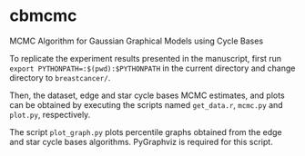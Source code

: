 # cbmcmc
MCMC Algorithm for Gaussian Graphical Models using Cycle Bases

To replicate the experiment results presented in the manuscript, first run
`export PYTHONPATH=:$(pwd):$PYTHONPATH`
in the current directory and change directory to `breastcancer/`.


Then, the dataset, edge and star cycle bases MCMC estimates, and plots can be obtained by executing the scripts 
named `get_data.r`, `mcmc.py` and `plot.py`, respectively.

The script `plot_graph.py` plots percentile graphs obtained from the edge and star cycle bases algorithms. 
PyGraphviz is required for this script.

